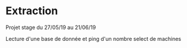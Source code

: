 # Extraction
Projet stage  du 27/05/19 au 21/06/19

Lecture d'une base de donnée et ping d'un nombre select de machines
